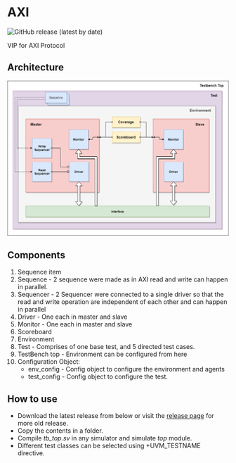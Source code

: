 # AXI  

![GitHub release (latest by date)](https://img.shields.io/github/v/release/kumarrishav14/AXI)

VIP for AXI Protocol

## Architecture

![Architecture](images/AXI.png)

## Components

1. Sequence item
2. Sequence - 2 sequence were made as in AXI read and write can happen in parallel.
3. Sequencer - 2 Sequencer were connected to a single driver so that the read and write operation are independent of each other and can happen in parallel
4. Driver - One each in master and slave
5. Monitor - One each in master and slave
6. Scoreboard
7. Environment
8. Test - Comprises of one base test, and 5 directed test cases.
9. TestBench top - Environment can be configured from here
10. Configuration Object:
    - env_config - Config object to configure the environment and agents
    - test_config - Config object to configure the test.

## How to use

- Download the latest release from below or visit the [release page](https://github.com/kumarrishav14/AXI/releases "Release page") for more old release.
- Copy the contents in a folder.
- Compile *tb_top.sv* in any simulator and simulate *top* module.
- Different test classes can be selected using +UVM_TESTNAME directive.
